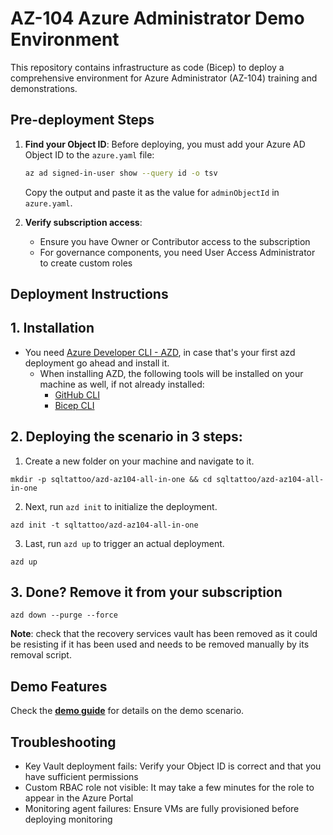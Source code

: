 # AZ-104 Azure Administrator Demo Environment

This repository contains infrastructure as code (Bicep) to deploy a comprehensive environment for Azure Administrator (AZ-104) training and demonstrations.

## Pre-deployment Steps

1. **Find your Object ID**:
   Before deploying, you must add your Azure AD Object ID to the `azure.yaml` file:
   
   ```bash
   az ad signed-in-user show --query id -o tsv
   ```
   
   Copy the output and paste it as the value for `adminObjectId` in `azure.yaml`.

2. **Verify subscription access**:
   - Ensure you have Owner or Contributor access to the subscription
   - For governance components, you need User Access Administrator to create custom roles

## Deployment Instructions

## 1. Installation 
- You need [Azure Developer CLI - AZD](https://learn.microsoft.com/en-us/azure/developer/azure-developer-cli/install-azd), in case that's your first azd deployment go ahead and install it.
    - When installing AZD, the following tools will be installed on your machine as well, if not already installed:
        - [GitHub CLI](https://cli.github.com)
        - [Bicep CLI](https://learn.microsoft.com/en-us/azure/azure-resource-manager/bicep/install)

## 2. Deploying the scenario in 3 steps: 

1. Create a new folder on your machine and navigate to it.
```
mkdir -p sqltattoo/azd-az104-all-in-one && cd sqltattoo/azd-az104-all-in-one 
```
2. Next, run `azd init` to initialize the deployment.
```
azd init -t sqltattoo/azd-az104-all-in-one
```
3. Last, run `azd up` to trigger an actual deployment.
```
azd up
```

## 3. Done? Remove it from your subscription
```
azd down --purge --force 
```

**Note**: check that the recovery services vault has been removed as it could be resisting if it has been used and needs to be removed manually by its removal script.

## Demo Features
Check the **[demo guide](https://github.com/SQLtattoo/azd-az104-all-in-one/blob/master/demoguide/demoguide.md)** for details on the demo scenario.

## Troubleshooting

- Key Vault deployment fails: Verify your Object ID is correct and that you have sufficient permissions
- Custom RBAC role not visible: It may take a few minutes for the role to appear in the Azure Portal
- Monitoring agent failures: Ensure VMs are fully provisioned before deploying monitoring
